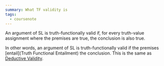 ```yaml
---
summary: What TF validity is
tags:
  - coursenote
---
```

An argument of SL is truth-functionally valid if, for every truth-value assignment where the premises are true, the conclusion is also true.

In other words, an argument of SL is truth-functionally valid if the premises [entail](Truth Functional Entailment) the conclusion.
This is the same as [Deductive Validity](Sentences,%20Arguments,%20Validity,%20and%20Soundness.md#Deductive%20Validity).